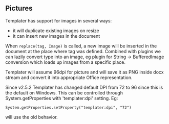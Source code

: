 ## Pictures

Templater has support for images in several ways:

 * it will duplicate existing images on resize
 * it can insert new images in the document

When `replace(tag, Image)` is called, a new image will be inserted in the document at the place where tag was defined.
Combined with plugins we can lazily convert type into an image, eg plugin for String -> BufferedImage conversion which loads up images from a specific place.

Templater will assume 96dpi for picture and will save it as PNG inside docx stream and convert it into appropriate Office representation.

Since v2.5.2 Templater has changed default DPI from 72 to 96 since this is the default on Windows.
This can be controlled through System.getProperties with 'templater:dpi' setting. Eg:

    System.getProperties.setProperty("templater:dpi", "72")

will use the old behavior.
